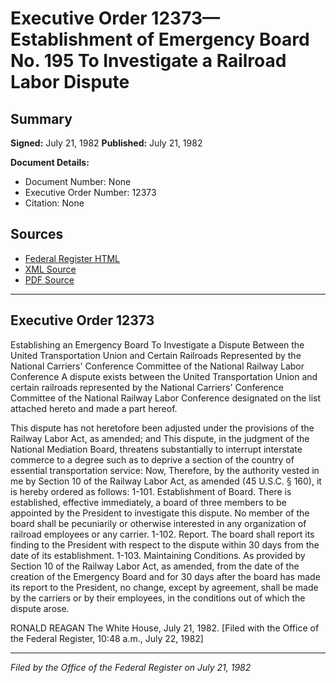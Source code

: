 # Executive Order 12373—Establishment of Emergency Board No. 195 To Investigate a Railroad Labor Dispute

## Summary

**Signed:** July 21, 1982
**Published:** July 21, 1982

**Document Details:**
- Document Number: None
- Executive Order Number: 12373
- Citation: None

## Sources
- [Federal Register HTML](https://www.presidency.ucsb.edu/documents/executive-order-12373-establishment-emergency-board-no-195-investigate-railroad-labor)
- [XML Source](None)
- [PDF Source](None)

---

## Executive Order 12373

Establishing an Emergency Board To Investigate a Dispute Between the United Transportation Union and Certain Railroads Represented by the National Carriers' Conference Committee of the National Railway Labor Conference
A dispute exists between the United Transportation Union and certain railroads represented by the National Carriers' Conference Committee of the National Railway Labor Conference designated on the list attached hereto and made a part hereof.

This dispute has not heretofore been adjusted under the provisions of the Railway Labor Act, as amended; and
This dispute, in the judgment of the National Mediation Board, threatens substantially to interrupt interstate commerce to a degree such as to deprive a section of the country of essential transportation service:
Now, Therefore, by the authority vested in me by Section 10 of the Railway Labor Act, as amended (45 U.S.C. § 160), it is hereby ordered as follows:
1-101. Establishment of Board. There is established, effective immediately, a board of three members to be appointed by the President to investigate this dispute. No member of the board shall be pecuniarily or otherwise interested in any organization of railroad employees or any carrier.
1-102. Report. The board shall report its finding to the President with respect to the dispute within 30 days from the date of its establishment.
1-103. Maintaining Conditions. As provided by Section 10 of the Railway Labor Act, as amended, from the date of the creation of the Emergency Board and for 30 days after the board has made its report to the President, no change, except by agreement, shall be made by the carriers or by their employees, in the conditions out of which the dispute arose.

RONALD REAGAN
The White House,
July 21, 1982.
[Filed with the Office of the Federal Register, 10:48 a.m., July 22, 1982]

---

*Filed by the Office of the Federal Register on July 21, 1982*
